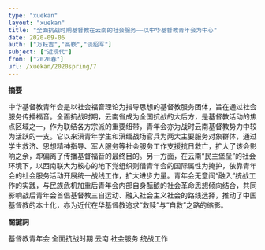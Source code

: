 ```yaml
---
type: "xuekan"
layout: "xuekan"
title: "全面抗战时期基督教在云南的社会服务——以中华基督教青年会为中心"
date: 2020-09-06
auth: ["万耘吉","高嵚","谈绍军"]
subject: ["近现代"]
from: ["2020春"]
url: /xuekan/2020spring/7
---
```


**摘要**      

中华基督教青年会是以社会福音理论为指导思想的基督教服务团体，旨在通过社会服务传播福音。全面抗战时期，云南省成为全国抗战的大后方，是基督教活动的焦点区域之一，作为联结各方宗派的重要纽带，青年会亦为战时云南基督教势力中较为活跃的一支。它以来滇青年学生和滇缅战场官兵为两大主要服务对象群体，通过学生救济、思想精神指导、军人服务等社会服务工作支援抗日救亡，扩大了该会影响之余，却偏离了传播基督福音的最终目的。另一方面，在云南“民主堡垒”的社会环境下，以西南联大为核心的地下党组织则借青年会的国际属性为掩护，依靠青年会的社会服务活动开展统一战线工作，扩大进步力量。青年会无意间“融入”统战工作的实践，与民族危机加重后青年会内部自身酝酿的社会革命思想倾向结合，共同影响战后青年会首倡基督教三自运动、融入社会主义社会的路线选择，推动了中国基督教的本土化，亦为近代在华基督教追求“救赎”与“自救”之路的缩影。

**關鍵詞**

基督教青年会 全面抗战时期 云南 社会服务 统战工作
